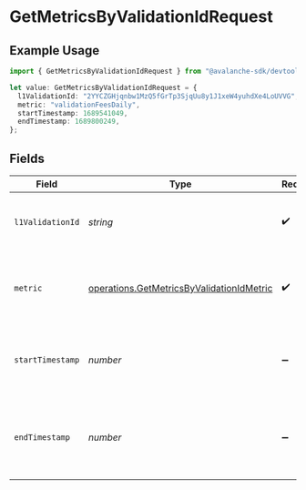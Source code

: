 # GetMetricsByValidationIdRequest

## Example Usage

```typescript
import { GetMetricsByValidationIdRequest } from "@avalanche-sdk/devtools/models/operations";

let value: GetMetricsByValidationIdRequest = {
  l1ValidationId: "2YYCZGHjqnbw1MzQ5fGrTp3SjqUu8y1J1xeW4yuhdXe4LoUVVG",
  metric: "validationFeesDaily",
  startTimestamp: 1689541049,
  endTimestamp: 1689800249,
};
```

## Fields

| Field                                                                                                  | Type                                                                                                   | Required                                                                                               | Description                                                                                            | Example                                                                                                |
| ------------------------------------------------------------------------------------------------------ | ------------------------------------------------------------------------------------------------------ | ------------------------------------------------------------------------------------------------------ | ------------------------------------------------------------------------------------------------------ | ------------------------------------------------------------------------------------------------------ |
| `l1ValidationId`                                                                                       | *string*                                                                                               | :heavy_check_mark:                                                                                     | The L1 Validator's validation ID to filter by                                                          | 2YYCZGHjqnbw1MzQ5fGrTp3SjqUu8y1J1xeW4yuhdXe4LoUVVG                                                     |
| `metric`                                                                                               | [operations.GetMetricsByValidationIdMetric](../../models/operations/getmetricsbyvalidationidmetric.md) | :heavy_check_mark:                                                                                     | Which metric to fetch for given L1 validation ID.                                                      | validationFeesDaily                                                                                    |
| `startTimestamp`                                                                                       | *number*                                                                                               | :heavy_minus_sign:                                                                                     | Query param for retrieving items after a specific timestamp.                                           | 1689541049                                                                                             |
| `endTimestamp`                                                                                         | *number*                                                                                               | :heavy_minus_sign:                                                                                     | Query param for retrieving items before a specific timestamp.                                          | 1689800249                                                                                             |
